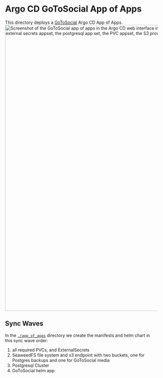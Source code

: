 # Argo CD GoToSocial App of Apps

This directory deploys a [GoToSocial] Argo CD App of Apps.
<img width="943" alt="Screenshot of the GoToSocial app of apps in the Argo CD web interface in tree view mode. It shows the main helm chart appset, the external secrets appset, the postgresql app set, the PVC appset, the S3 provider app set, and hte S3 PVC appset" src="https://github.com/user-attachments/assets/45e7eb05-9843-4534-bb04-8a48cb8cb8d3" />

## Sync Waves

In the [`./app_of_apps`](./app_of_apps) directory we create the manifests and helm chart in this sync wave order:

1. all required PVCs, and ExternalSecrets
2. SeaweedFS file system and s3 endpoint with two buckets, one for Postgres backups and one for GoToSocial media
3. Postgresql Cluster
4. GoToSocial helm app

[GoToSocial]: https://docs.gotosocial.org/en/latest/

